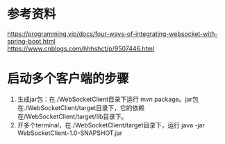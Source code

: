 # 参考资料
https://programming.vip/docs/four-ways-of-integrating-websocket-with-spring-boot.html  
https://www.cnblogs.com/hhhshct/p/9507446.html

# 启动多个客户端的步骤
1. 生成jar包：在./WebSocketClient目录下运行 mvn package。jar包在./WebSocketClient/target目录下，它的依赖在/WebSocketClient/target/lib目录下。
2. 开多个terminal，在./WebSocketClient/target目录下，运行 java -jar WebSocketClient-1.0-SNAPSHOT.jar